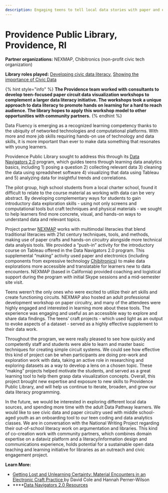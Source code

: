 ```yaml
---
description: Engaging teens to tell local data stories with paper and electronics
---
```


# Providence Public Library, Providence, RI

**Partner organizations:** NEXMAP, Chibitronics \(non-profit civic tech organization\)

**Library roles played:** [Developing civic data literacy](../library-roles/developing-civic-data-literacy.md), [Showing the importance of Civic Data](../library-roles/showing-importance-civic-data.md)

{% hint style="info" %}
**The Providence team worked with consultants to develop teen-focused paper circuit data visualization workshops to complement a larger data literacy initiative. The workshops took a unique approach to data literacy to promote hands on learning for a hard to reach audience. The library hopes to apply this workshop model to other opportunities with community partners.**
{% endhint %}

Data Fluency is emerging as a recognized learning competency thanks to the ubiquity of networked technologies and computational platforms. With more and more job skills requiring hands-on use of technology and data skills, it is more important than ever to make data something that resonates with young learners. 

Providence Public Library sought to address this through its [Data Navigators 2.0](https://www.provlib.org/education/teen-squad/data-navigators-2-0/) program, which guides teens through learning data analytics basics, including 1\) posing a question 2\) collecting relevant data 3\) cleaning the data using spreadsheet software 4\) visualizing that data using Tableau and 5\) analyzing data for insightful trends and correlations.

The pilot group, high school students from a local charter school, found it difficult to relate to the course material as working with data can be very abstract. By developing complementary ways for students to gain introductory data exploration skills - using not only screens and computational tools but craft techniques and physical materials - we sought to help learners find more concrete, visual, and hands-on ways to understand data and relevant topics. 

Project partner [NEXMAP](http://www.nexmap.org/) works with multimodal literacies that blend traditional literacies with 21st century techniques, tools, and methods, making use of paper crafts and hands-on circuitry alongside more technical data analysis tools. We provided a “push-in” activity for the introductory course on Tableau offered in the Data Navigators 2.0 program. This supplemental “making” activity used paper and electronics \(including components from expressive technology [Chibitronics](https://chibitronics.com/)\) to make data explorations more accessible and translatable for learners new to data encounters. NEXMAP \(based in California\) provided coaching and logistical support during the program with initial Skype sessions and a mid-semester site visit. 

Teens weren’t the only ones who were excited to utilize their art skills and create functioning circuits. NEXMAP also hosted an adult professional development workshop on paper circuitry, and many of the attendees were highly engaged and interested in learning more about these tools. The experience was engaging and useful as an accessible way to explore and share data findings. The teens’ craft projects - which used light as an output to evoke aspects of a dataset - served as a highly effective supplement to their data work. 

Throughout the program, we were really pleased to see how quickly and competently staff and students were able to learn and master basic techniques for creating simple circuit systems. We could see how effective this kind of project can be when participants are doing pre-work and exploration work with data, taking an active role in researching and exploring datasets as a way to develop a lens on a chosen topic. These “making” projects helped motivate the students, and served as a great learning tool to help them grasp data visualization concepts. Overall, this project brought new expertise and exposure to new skills to Providence Public Library, and will help us continue to iterate, broaden, and grow our data literacy programming. 

In the future, we would be interested in exploring different local data sources, and spending more time with the adult Data Pathway learners. We would like to see civic data and paper circuitry used with middle school-aged youth as an onboarding tool to our teen coding and data analytics classes. We are in conversation with the National Writing Project regarding their out-of-school literacy work on argumentation and libraries. This kind of co-creation work with community partners, which combines domain expertise on a dataviz platform and a literacy/information design and communications experience, holds potential for a sustainable open data teaching and learning initiative for libraries as an outreach and civic engagement project.

**Learn More:** 

* [Getting Lost and Unlearning Certainty: Material Encounters in an Electronic Craft Practice ](https://www.plusea.at/?page_id=5688)by David Cole and Hannah Perner-Wilson
* \*\*\*\*[Data Navigators 2.0 Resources](https://www.provlib.org/teen-squad/data-navigators-2-0/)

  


